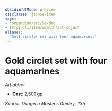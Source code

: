 ```yaml
---
obsidianUIMode: preview
cssclasses: json5e-item
tags:
- compendium/src/5e/dmg
- ttrpg-cli/item/wealth/art-object
aliases: 
- "Gold circlet set with four aquamarines"
---
```

# Gold circlet set with four aquamarines
*Art object*  

- **Cost**: 2,500 gp

*Source: Dungeon Master's Guide p. 135*